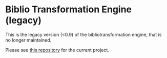 Biblio Transformation Engine (legacy)
=====================================

This is the legacy version (<0.9) of the bibliotransformation engine, that is no longer maintained.

Please see [this repository](https://github.com/EKT/Biblio-Transformation-Engine) for the current project.
